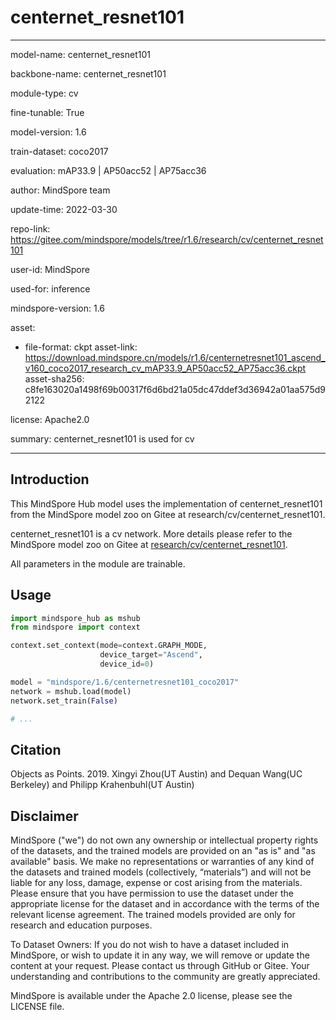 # centernet_resnet101

---

model-name: centernet_resnet101

backbone-name: centernet_resnet101

module-type: cv

fine-tunable: True

model-version: 1.6

train-dataset: coco2017

evaluation: mAP33.9 | AP50acc52 | AP75acc36

author: MindSpore team

update-time: 2022-03-30

repo-link: <https://gitee.com/mindspore/models/tree/r1.6/research/cv/centernet_resnet101>

user-id: MindSpore

used-for: inference

mindspore-version: 1.6

asset:

-
    file-format: ckpt
    asset-link: <https://download.mindspore.cn/models/r1.6/centernetresnet101_ascend_v160_coco2017_research_cv_mAP33.9_AP50acc52_AP75acc36.ckpt>
    asset-sha256: c8fe163020a1498f69b00317f6d6bd21a05dc47ddef3d36942a01aa575d92122

license: Apache2.0

summary: centernet_resnet101 is used for cv

---

## Introduction

This MindSpore Hub model uses the implementation of centernet_resnet101 from the MindSpore model zoo on Gitee at research/cv/centernet_resnet101.

centernet_resnet101 is a cv network. More details please refer to the MindSpore model zoo on Gitee at [research/cv/centernet_resnet101](https://gitee.com/mindspore/models/blob/r1.6/research/cv/centernet_resnet101/README.md).

All parameters in the module are trainable.

## Usage

```python
import mindspore_hub as mshub
from mindspore import context

context.set_context(mode=context.GRAPH_MODE,
                    device_target="Ascend",
                    device_id=0)

model = "mindspore/1.6/centernetresnet101_coco2017"
network = mshub.load(model)
network.set_train(False)

# ...
```

## Citation

Objects as Points. 2019. Xingyi Zhou(UT Austin) and Dequan Wang(UC Berkeley) and Philipp Krahenbuhl(UT Austin)

## Disclaimer

MindSpore ("we") do not own any ownership or intellectual property rights of the datasets, and the trained models are provided on an "as is" and "as available" basis. We make no representations or warranties of any kind of the datasets and trained models (collectively, “materials”) and will not be liable for any loss, damage, expense or cost arising from the materials. Please ensure that you have permission to use the dataset under the appropriate license for the dataset and in accordance with the terms of the relevant license agreement. The trained models provided are only for research and education purposes.

To Dataset Owners: If you do not wish to have a dataset included in MindSpore, or wish to update it in any way, we will remove or update the content at your request. Please contact us through GitHub or Gitee. Your understanding and contributions to the community are greatly appreciated.

MindSpore is available under the Apache 2.0 license, please see the LICENSE file.
